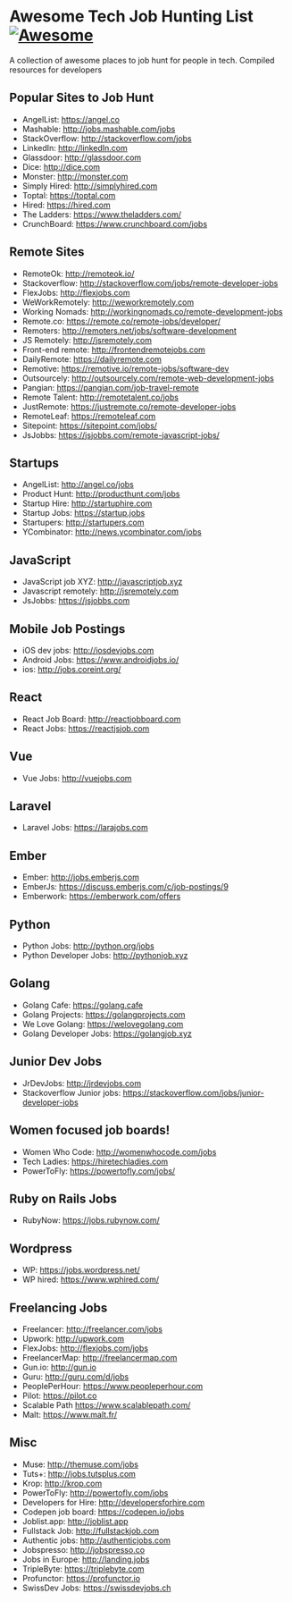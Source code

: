 # Awesome Tech Job Hunting List [![Awesome](https://cdn.rawgit.com/sindresorhus/awesome/d7305f38d29fed78fa85652e3a63e154dd8e8829/media/badge.svg)](https://github.com/sindresorhus/awesome)

A collection of awesome places to job hunt for people in tech. Compiled resources for developers

## Popular Sites to Job Hunt
* AngelList: https://angel.co
* Mashable: http://jobs.mashable.com/jobs
* StackOverflow: http://stackoverflow.com/jobs
* LinkedIn: http://linkedIn.com
* Glassdoor: http://glassdoor.com
* Dice: http://dice.com
* Monster: http://monster.com
* Simply Hired: http://simplyhired.com
* Toptal: https://toptal.com
* Hired: https://hired.com
* The Ladders: https://www.theladders.com/
* CrunchBoard: https://www.crunchboard.com/jobs

## Remote Sites
* RemoteOk: http://remoteok.io/
* Stackoverflow: http://stackoverflow.com/jobs/remote-developer-jobs
* FlexJobs: http://flexjobs.com
* WeWorkRemotely: http://weworkremotely.com
* Working Nomads: http://workingnomads.co/remote-development-jobs
* Remote.co: https://remote.co/remote-jobs/developer/
* Remoters: http://remoters.net/jobs/software-development
* JS Remotely: http://jsremotely.com
* Front-end remote: http://frontendremotejobs.com
* DailyRemote: https://dailyremote.com
* Remotive: https://remotive.io/remote-jobs/software-dev
* Outsourcely: http://outsourcely.com/remote-web-development-jobs
* Pangian: https://pangian.com/job-travel-remote
* Remote Talent: http://remotetalent.co/jobs
* JustRemote: https://justremote.co/remote-developer-jobs
* RemoteLeaf: https://remoteleaf.com
* Sitepoint: https://sitepoint.com/jobs/
* JsJobbs: https://jsjobbs.com/remote-javascript-jobs/

## Startups
* AngelList: http://angel.co/jobs
* Product Hunt: http://producthunt.com/jobs
* Startup Hire: http://startuphire.com
* Startup Jobs: https://startup.jobs
* Startupers: http://startupers.com
* YCombinator: http://news.ycombinator.com/jobs

## JavaScript
* JavaScript job XYZ: http://javascriptjob.xyz
* Javascript remotely: http://jsremotely.com
* JsJobbs: https://jsjobbs.com

## Mobile Job Postings
* iOS dev jobs: http://iosdevjobs.com
* Android Jobs: https://www.androidjobs.io/
* ios: http://jobs.coreint.org/

## React
* React Job Board: http://reactjobboard.com
* React Jobs: https://reactjsjob.com

## Vue
* Vue Jobs: http://vuejobs.com

## Laravel
* Laravel Jobs: https://larajobs.com

## Ember
* Ember: http://jobs.emberjs.com
* EmberJs: https://discuss.emberjs.com/c/job-postings/9
* Emberwork: https://emberwork.com/offers

## Python
* Python Jobs: http://python.org/jobs
* Python Developer Jobs: http://pythonjob.xyz

## Golang
* Golang Cafe: https://golang.cafe
* Golang Projects: https://golangprojects.com
* We Love Golang: https://welovegolang.com
* Golang Developer Jobs: https://golangjob.xyz

## Junior Dev Jobs
* JrDevJobs: http://jrdevjobs.com
* Stackoverflow Junior jobs: https://stackoverflow.com/jobs/junior-developer-jobs

## Women focused job boards!
* Women Who Code: http://womenwhocode.com/jobs
* Tech Ladies: https://hiretechladies.com
* PowerToFly: https://powertofly.com/jobs/

## Ruby on Rails Jobs
* RubyNow: https://jobs.rubynow.com/

## Wordpress
* WP: https://jobs.wordpress.net/
* WP hired: https://www.wphired.com/

## Freelancing Jobs
* Freelancer: http://freelancer.com/jobs
* Upwork: http://upwork.com
* FlexJobs: http://flexjobs.com/jobs
* FreelancerMap: http://freelancermap.com
* Gun.io: http://gun.io
* Guru: http://guru.com/d/jobs
* PeoplePerHour: https://www.peopleperhour.com
* Pilot: https://pilot.co
* Scalable Path https://www.scalablepath.com/
* Malt: https://www.malt.fr/

## Misc
* Muse: http://themuse.com/jobs
* Tuts+: http://jobs.tutsplus.com
* Krop: http://krop.com
* PowerToFly: http://powertofly.com/jobs
* Developers for Hire: http://developersforhire.com
* Codepen job board: https://codepen.io/jobs
* Joblist.app: http://joblist.app
* Fullstack Job: http://fullstackjob.com
* Authentic jobs: http://authenticjobs.com
* Jobspresso: http://jobspresso.co
* Jobs in Europe: http://landing.jobs
* TripleByte: https://triplebyte.com
* Profunctor: https://profunctor.io
* SwissDev Jobs: https://swissdevjobs.ch

